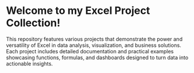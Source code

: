 # Welcome to my Excel Project Collection! 

This repository features various projects that demonstrate the power and versatility of Excel in data analysis, visualization, and business solutions. Each project includes detailed documentation and practical examples showcasing functions, formulas, and dashboards designed to turn data into actionable insights.
